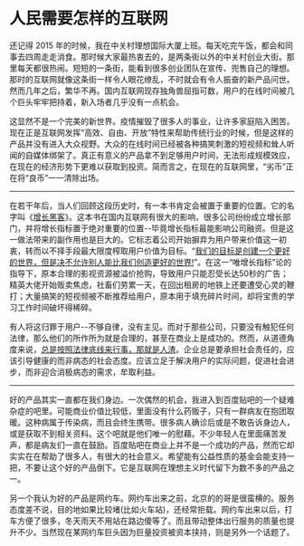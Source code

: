 # 人民需要怎样的互联网

还记得 2015 年的时候，我在中关村理想国际大厦上班。每天吃完午饭，都会和同事去四周走走消食。那时候大家最热衷去的，是两条街以外的中关村创业大街。那里每天都很热闹。短短的一条街，能看到很多创业团队在宣传、兜售自己的理想。那时的互联网就像这条街一样令人眼花缭乱，不时就会有令人振奋的新产品问世。然而几年之后，繁华不再。国内互联网现存独角兽屈指可数，用户的在线时间被几个巨头牢牢把持着，新入场者几乎没有一点机会。

这显然不是一个完美的新世界。疫情摧毁了很多人的事业，让许多家庭陷入困苦。现在正是互联网发挥“高效、自由、开放”特性来帮助传统行业的时候，但是这样的产品并没有进入大众视野。大众的在线时间已经被各种搞笑刺激的短视频和耸人听闻的自媒体绑架了。真正有意义的产品拿不到足够用户时间，无法形成规模效应，在现在的经济形势下更难以获取到投资。简而言之，在现在的互联网里，“劣币”正在将“良币”一一清除出场。

***

在若干年后，当人们回顾这段历史时，有一本书肯定会被置于重要的位置。它的名字叫《[增长黑客](https://book.douban.com/subject/26541801/)》。这本书在国内互联网有很大的影响，很多公司纷纷成立增长部门，并将增长指标置于绝对重要的位置--毕竟增长指标最能影响公司融资。但是这一做法带来的副作用也是巨大的。它标志着公司开始摒弃为用户带来价值这一初衷，转而以不择手段最大限度榨取用户价值为目标。“[我们的目标是创建一个更好的世界，但是决不允许别人能比我们创造更好的世界!](https://movie.douban.com/subject/20644938/)”。在这一“唯增长指标”论的指导下，原本合理的影视资源被溢价抢购，导致用户只能忍受长达50秒的广告；精英大佬开始贩卖焦虑，社畜们劳累一天，在回出租房的地铁上还要遭受心灵的鞭打；大量搞笑的短视频被不断推荐给用户，原本用于填充碎片时间，却将宝贵的学习工作时间破坏得稀碎。

有人将这归罪于用户--不够自律，没有主见。而对于那些公司，只要没有触犯任何法律，那么他们的所作所为就是合理的，甚至在商业上是成功的。然而，从道德角度来说，[总是按照法律底线来行事，那就是人渣](https://baike.baidu.com/item/%E7%BD%97%E7%BF%94/24167665?fr=aladdin)。企业总是要承担社会责任的，应该引导健康的而非病态的社会态度。应该立足于解决用户的实际问题，促进社会进步，而非迎合消极病态的需求，牟取利益。

***

好的产品其实一直都在我们身边。一次偶然的机会，我进入到百度贴吧的一个疑难杂症的吧里。可能商业价值比较低，里面没有什么药贩子，只有一群病友在抱团取暖。这种病属于传染病，而且会终生携带。很多病人确诊后或是不敢告诉身边人，或是获取不到相关资料。这个吧就是他们唯一的慰藉。不少年轻人在里面痛苦发声，都是病友们一直在鼓励。百度贴吧在商业上并不是一个成功的产品，然而它却实实在在帮助了很多人，有很大的社会意义。希望能有公益性质的基金会能支持一把，不要让这个好的产品倒下。它是互联网在理想主义时代留下为数不多的产品之一。

另一个我认为好的产品是网约车。网约车出来之前，北京的的哥是很蛮横的。服务态度差不说，目的地如果比较堵(比如火车站)，还经常拒载。网约车出来以后，打车方便了很多，冬天雨天不用站在路边傻等了。而且带动整体出行服务的质量也提升不少。当然现在某网约车巨头因为巨量投资被资本挟持，则是另外一个话题了。